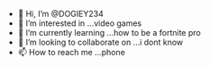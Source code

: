 - 👋 Hi, I’m @DOGIEY234
- 👀 I’m interested in ...video games
- 🌱 I’m currently learning ...how to be a fortnite pro
- 💞️ I’m looking to collaborate on ...i dont know
- 📫 How to reach me ...phone

<!---
DOGIEY234/DOGIEY234 is a ✨ special ✨ repository because its `README.md` (this file) appears on your GitHub profile.
You can click the Preview link to take a look at your changes
--->
